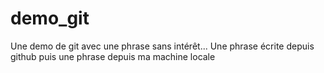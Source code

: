 # demo_git
Une demo de git avec une phrase sans intérêt...
Une phrase écrite depuis github
puis une phrase depuis ma machine locale